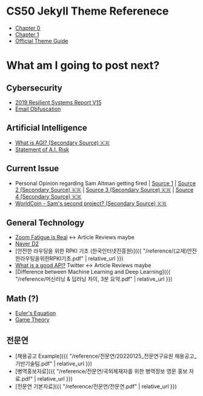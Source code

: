 # CS50 Jekyll Theme Referenece

* [Chapter 0](0)
* [Chapter 1](1)
* [Official Theme Guide](https://cs50.readthedocs.io/themes/jekyll/)

# What am I going to post next?
## Cybersecurity
* [2019 Resilient Systems Report V15](https://www.ibm.com/downloads/cas/GAVGOVNV)
* [Email Obfuscation](https://spencermortensen.com/articles/email-obfuscation/?utm_source=tldrnewsletter)

## Artificial Intelligence
* [What is AGI? (Secondary Source) 🇰🇷](https://alook.so/posts/dztYlj9)
* [Statement of A.I. Risk](https://alook.so/posts/XBt3Ddq)

## Current Issue
* Personal Opinion regarding Sam Altman getting fired | [Source 1](https://alook.so/posts/Kmtkej0) | [Source 2 (Secondary Source) 🇰🇷](https://alook.so/posts/jdt5zRl) | [Source 3 (Secondary Source) 🇰🇷](https://alook.so/posts/KmtkwkR) | [Source 4 (Secondary Source) 🇰🇷](https://alook.so/posts/6MtOPwl)
* [WorldCoin - Sam's second project? (Secondary Source) 🇰🇷](https://alook.so/posts/njtwyy5)

## General Technology
* [Zoom Fatigue is Real](https://spectrum.ieee.org/zoom-fatigue) <-> Article Reviews maybe
* [Naver D2](https://d2.naver.com/helloworld/59361)
* [안전한 라우팅을 위한 RPKI 기초 (한국인터넷진흥원)]({{ "/reference/(교재)안전한라우팅을위한RPKI기초.pdf" | relative_url }})
* [What is a good API?](https://twitter.com/jimmykoppel/status/1728629912041660738?s=46) Twitter <-> Article Reviews maybe
* [Difference between Machine Learning and Deep Learning]({{ "/reference/머신러닝 & 딥러닝 차이, 3분 요약.pdf" | relative_url }})

## Math (?)
* [Euler's Equation](https://blog.ardan.kr/eulers-equation/)
* [Game Theory](https://blog.ardan.kr/law-of-large-numbers/)

## 전문연
* [채용공고 Example]({{ "/reference/전문연/20220125_전문연구요원 채용공고_기반기술팀.pdf" | relative_url }})
* [병역홍보자료]({{ "/reference/전문연/국외체재자를 위한 병역정보 영문 홍보 자료.pdf" | relative_url }})
* [전문연 기본자료]({{ "/reference/전문연/전문연.pdf" | relative_url }})
